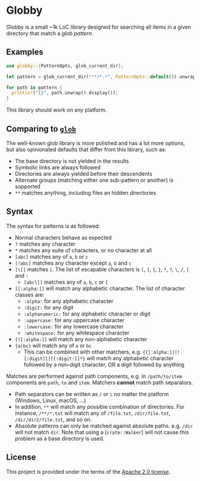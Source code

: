 # Globby

Globby is a small ~1k LoC library designed for searching all items in a given directory that match a *glob pattern*.

## Examples

```rust
use globby::{PatternOpts, glob_current_dir};

let pattern = glob_current_dir("**/*.*", PatternOpts::default()).unwrap();

for path in pattern {
  println!("{}", path.unwrap().display());
}
```

This library should work on any platform.

## Comparing to [`glob`](https://docs.rs/glob)

The well-known glob library is more polished and has a lot more options, but also opinionated defaults that differ from this library, such as:

* The base directory is not yielded in the results
* Symbolic links are always followed
* Directories are always yielded before their descendents
* Alternate groups (matching either one sub-pattern or another) is supported
* `**` matches anything, including files an hidden directories

## Syntax

The syntax for patterns is as followed:

* Normal characters behave as expected
* `?` matches any character
* `*` matches any suite of characters, or no character at all
* `[abc]` matches any of `a`, `b` or `c`
* `[!abc]` matches any character except `a`, `b` and `c`
* `[\[]` matches `[`. The list of escapable characters is `[`, `]`, `{`, `}`, `*`, `?`, `\`, `/`, `|` and `:`
    - `[abc\[]` matches any of `a`, `b`, `c` or `[`
* `[[:alpha:]]` will match any alphabetic character. The list of character classes are:
    - `:alpha:` for any alphabetic character
    - `:digit:` for any digit
    - `:alphanumeric:` for any alphabetic character or digit
    - `:uppercase:` for any uppercase character
    - `:lowercase:` for any lowercase character
    - `:whitespace:` for any whitespace character
* `[![:alpha:]]` will match any non-alphabetic character
* `{a|bc}` will match any of `a` or `bc`
    - This can be combined with other matchers, e.g. `{[[:alpha:]][![:digit]]|[[:digit:]]*}` will match any alphabetic character followed by a non-digit character, OR a digit followed by anything

Matches are performed against path components, e.g. in `/path/to/item` components are `path`, `to` and `item`.
Matchers **cannot** match path separators.

* Path separators can be written as `/` or `\` no matter the platform (Windows, Linux, macOS, ...)
* In addition, `**` will match any possible combination of directories. For instance, `/**/*.txt` will match any of `/file.txt`, `/dir/file.txt`, `/dir/dir2/file.txt`, and so on.
* Absolute patterns can only be matched against absolute paths. e.g. `/dir` will not match `dir`. Note that using a [`crate::Walker`] will not cause this problem as a base directory is used.

## License

This project is provided under the terms of the [Apache 2.0 license](./LICENSE.md).
